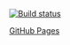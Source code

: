 [![Build status](https://ci.appveyor.com/api/projects/status/ubf8qqede2cqqut3?svg=true)](https://ci.appveyor.com/project/DiRover/ahs-homework-dom-2-1)

[GitHub Pages](https://dirover.github.io/ahs-homework-dom-2.1/)